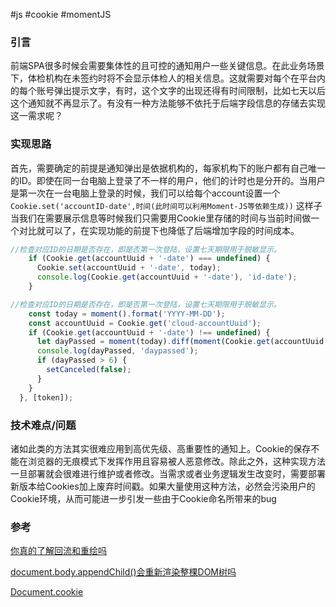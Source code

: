 #js #cookie #momentJS

### **引言**

​	前端SPA很多时候会需要集体性的且可控的通知用户一些关键信息。在此业务场景下，体检机构在未签约时将不会显示体检人的相关信息。这就需要对每个在平台内的每个账号弹出提示文字，有时，这个文字的出现还得有时间限制，比如七天以后这个通知就不再显示了。有没有一种方法能够不依托于后端字段信息的存储去实现这一需求呢？

### 实现思路

​	首先，需要确定的前提是通知弹出是依据机构的，每家机构下的账户都有自己唯一的ID。即使在同一台电脑上登录了不一样的用户，他们的计时也是分开的。当用户是第一次在一台电脑上登录的时候，我们可以给每个account设置一个`Cookie.set('accountID-date',时间(此时间可以利用Moment-JS等依赖生成))` 这样子当我们在需要展示信息等时候我们只需要用Cookie里存储的时间与当前时间做一个对比就可以了，在实现功能的前提下也降低了后端增加字段的时间成本。

```js
//检查对应ID的日期是否存在，即是否第一次登陆，设置七天期限用于脱敏显示。
    if (Cookie.get(accountUuid + '-date') === undefined) {
      Cookie.set(accountUuid + '-date', today);
      console.log(Cookie.get(accountUuid + '-date'), 'id-date');
    }
```

```ts
//检查对应ID的日期是否存在，即是否第一次登陆，设置七天期限用于脱敏显示。
    const today = moment().format('YYYY-MM-DD');
    const accountUuid = Cookie.get('cloud-accountUuid');
    if (Cookie.get(accountUuid + '-date') !== undefined) {
      let dayPassed = moment(today).diff(moment(Cookie.get(accountUuid + '-date')), 'days');
      console.log(dayPassed, 'daypassed');
      if (dayPassed > 6) {
        setCanceled(false);
      }
    }
  }, [token]);
```
### **技术难点/问题**

​	诸如此类的方法其实很难应用到高优先级、高重要性的通知上。Cookie的保存不能在浏览器的无痕模式下发挥作用且容易被人恶意修改。除此之外，这种实现方法一旦部署就会很难进行维护或者修改。当需求或者业务逻辑发生改变时，需要部署新版本给Cookies加上废弃时间戳。如果大量使用这种方法，必然会污染用户的Cookie环境，从而可能进一步引发一些由于Cookie命名所带来的bug

### **参考**

[你真的了解回流和重绘吗](https://segmentfault.com/a/1190000017329980)

[document.body.appendChild()会重新渲染整棵DOM树吗](https://segmentfault.com/q/1010000013551201)

[Document.cookie](https://developer.mozilla.org/en-US/docs/Web/API/Document/cookie#read_all_cookies_accessible_from_this_location)




